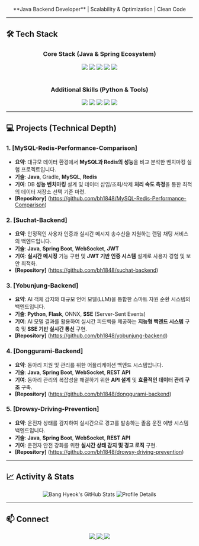 <div align="center">
  <p>
    **Java Backend Developer** | Scalability & Optimization | Clean Code
    <br>
  </p>
</div>

---

## 🛠️ Tech Stack

<h3 align="center">Core Stack (Java & Spring Ecosystem)</h3>
<div align="center">
  <img src="https://img.shields.io/badge/Java-007396?style=flat&logo=java&logoColor=white" />
  <img src="https://img.shields.io/badge/SpringBoot-6DB33F?style=flat&logo=spring&logoColor=white" />
  <img src="https://img.shields.io/badge/WebSocket-007ACC?style=flat&logo=websocket&logoColor=white" />
  <img src="https://img.shields.io/badge/MySQL-4479A1?style=flat&logo=mysql&logoColor=white" />
  <img src="https://img.shields.io/badge/Redis-DC382D?style=flat&logo=redis&logoColor=white" />
</div>

<br>

<h3 align="center">Additional Skills (Python & Tools)</h3>
<div align="center">
  <img src="https://img.shields.io/badge/Python-3776AB?style=flat&logo=python&logoColor=white" />
  <img src="https://img.shields.io/badge/Flask-000000?style=flat&logo=flask&logoColor=white" />
  <img src="https://img.shields.io/badge/TypeScript-007ACC?style=flat&logo=typescript&logoColor=white" />
  <img src="https://img.shields.io/badge/Git-F05033?style=flat&logo=git&logoColor=white" />
  <img src="https://img.shields.io/badge/JWT-000000?style=flat" />
</div>

---

## 💻 Projects (Technical Depth)

### 1. **[MySQL-Redis-Performance-Comparison]**
- **요약**: 대규모 데이터 환경에서 **MySQL과 Redis의 성능**을 비교 분석한 벤치마킹 실험 프로젝트입니다.
- **기술**: **Java**, Gradle, **MySQL**, **Redis**
- **기여**: DB **성능 벤치마킹** 설계 및 데이터 삽입/조회/삭제 **처리 속도 측정**을 통한 최적의 데이터 저장소 선택 기준 마련.
- **[Repository]** (https://github.com/bh1848/MySQL-Redis-Performance-Comparison)

### 2. **[Suchat-Backend]**
- **요약**: 안정적인 사용자 인증과 실시간 메시지 송수신을 지원하는 랜덤 채팅 서비스의 백엔드입니다.
- **기술**: **Java**, **Spring Boot**, **WebSocket**, **JWT**
- **기여**: **실시간 메시징** 기능 구현 및 **JWT 기반 인증 시스템** 설계로 사용자 경험 및 보안 최적화.
- **[Repository]** (https://github.com/bh1848/suchat-backend)

### 3. **[Yobunjung-Backend]**
- **요약**: AI 객체 감지와 대규모 언어 모델(LLM)을 통합한 스마트 자원 순환 시스템의 백엔드입니다.
- **기술**: **Python**, **Flask**, ONNX, **SSE** (Server-Sent Events)
- **기여**: AI 모델 결과를 활용하여 실시간 피드백을 제공하는 **지능형 백엔드 시스템** 구축 및 **SSE 기반 실시간 통신** 구현.
- **[Repository]** (https://github.com/bh1848/yobunjung-backend)

### 4. **[Donggurami-Backend]**
- **요약**: 동아리 지원 및 관리를 위한 어플리케이션 백엔드 시스템입니다.
- **기술**: **Java**, **Spring Boot**, **WebSocket**, **REST API**
- **기여**: 동아리 관리의 복잡성을 해결하기 위한 **API 설계** 및 **효율적인 데이터 관리 구조** 구축.
- **[Repository]** (https://github.com/bh1848/donggurami-backend)

### 5. **[Drowsy-Driving-Prevention]**
- **요약**: 운전자 상태를 감지하여 실시간으로 경고를 발송하는 졸음 운전 예방 시스템 백엔드입니다.
- **기술**: **Java**, **Spring Boot**, **WebSocket**, **REST API**
- **기여**: 운전자 안전 강화를 위한 **실시간 상태 감지 및 경고 로직** 구현.
- **[Repository]** (https://github.com/bh1848/drowsy-driving-prevention)

---

## 📈 Activity & Stats

<div align="center">
  <img src="https://github-readme-stats.vercel.app/api?username=bh1848&show_icons=true&theme=nord&hide_border=true&count_private=true&title_color=2E86C1&icon_color=2E86C1" alt="Bang Hyeok's GitHub Stats" />
  <img src="http://github-profile-summary-cards.vercel.app/api/cards/profile-details?username=bh1848&theme=radical" alt="Profile Details" />
</div>

---

## 📫 Connect

<div align="center">
  <a href="mailto:bh1848@naver.com">
    <img src="https://img.shields.io/badge/Email-000000?style=flat&logo=gmail&logoColor=white" />
  </a>
  <a href="https://github.com/bh1848">
    <img src="https://img.shields.io/badge/GitHub-181717?style=flat&logo=github&logoColor=white" />
  </a>
  <a href="[당신의 기술 블로그/LinkedIn 주소]">
    <img src="https://img.shields.io/badge/Blog/LinkedIn-0A66C2?style=flat&logo=linkedin&logoColor=white" />
  </a>
</div>
